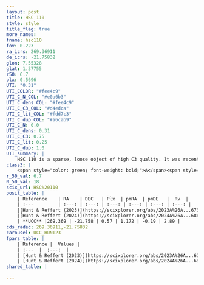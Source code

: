 ```yaml
---
layout: post
title: HSC 110
style: style
title_flag: true
more_names: 
fname: hsc110
fov: 0.223
ra_icrs: 269.36911
de_icrs: -21.75832
glon: 7.55328
glat: 1.37755
r50: 6.7
plx: 0.5696
UTI: "0.31"
UTI_COLOR: "#fee4c9"
UTI_C_N_COL: "#e0a6b3"
UTI_C_dens_COL: "#fee4c9"
UTI_C_C3_COL: "#d4edca"
UTI_C_lit_COL: "#fdd7c3"
UTI_C_dup_COL: "#a6cab9"
UTI_C_N: 0.0
UTI_C_dens: 0.31
UTI_C_C3: 0.75
UTI_C_lit: 0.25
UTI_C_dup: 1.0
UTI_summary: |
    HSC 110 is a sparse, loose object of high C3 quality. It was recently reported in the literature.<br><br><span style="color: #99180f; font-weight: bold;">Warning: </span>contains less than 25 stars with <i>P>0.5</i> estimated.
class3: |
    <span style="color: green; font-weight: bold;">A</span><span style="color: #FFC300; font-weight: bold;">B</span>
r_50_val: 6.7
N_50_val: 18
scix_url: HSC%20110
posit_table: |
    | Reference    | RA    | DEC   | Plx  | pmRA  | pmDE   |  Rv  |
    | :---         | :---: | :---: | :---: | :---: | :---: | :---: |
    |[Hunt & Reffert (2023)](https://scixplorer.org/abs/2023A%26A...673A.114H) | 269.364 | -21.763 | 0.572 | 1.167 | -0.183 | -- |
    |[Hunt & Reffert (2024)](https://scixplorer.org/abs/2024A%26A...686A..42H) | 269.364 | -21.763 | 0.572 | 1.167 | -0.183 | -- |
    | **UCC** |269.369 | -21.758 | 0.57 | 1.172 | -0.19 | 2.89 | 
cds_radec: 269.36911,-21.75832
carousel: UCC_HUNT23
fpars_table: |
    | Reference |  Values |
    | :---  |  :---:  |
    | [Hunt & Reffert (2023)](https://scixplorer.org/abs/2023A%26A...673A.114H) | `AV50=3.957, diffAV50=2.217, MOD50=11.124, logAge50=7.243` |
    | [Hunt & Reffert (2024)](https://scixplorer.org/abs/2024A%26A...686A..42H) | `MassJ=149.611` |
shared_table: |
    
---
```

